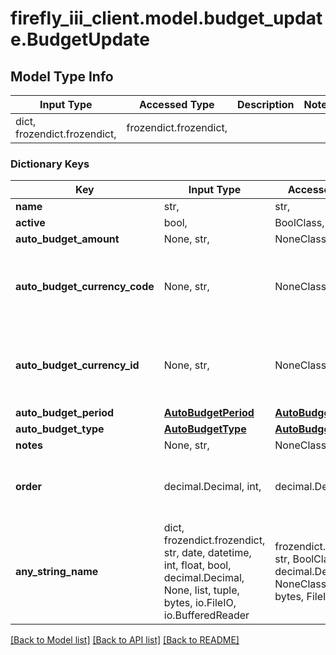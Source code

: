 # firefly_iii_client.model.budget_update.BudgetUpdate

## Model Type Info
Input Type | Accessed Type | Description | Notes
------------ | ------------- | ------------- | -------------
dict, frozendict.frozendict,  | frozendict.frozendict,  |  | 

### Dictionary Keys
Key | Input Type | Accessed Type | Description | Notes
------------ | ------------- | ------------- | ------------- | -------------
**name** | str,  | str,  |  | 
**active** | bool,  | BoolClass,  |  | [optional] 
**auto_budget_amount** | None, str,  | NoneClass, str,  |  | [optional] 
**auto_budget_currency_code** | None, str,  | NoneClass, str,  | Use either currency_id or currency_code. Defaults to the user&#x27;s default currency. | [optional] 
**auto_budget_currency_id** | None, str,  | NoneClass, str,  | Use either currency_id or currency_code. Defaults to the user&#x27;s default currency. | [optional] 
**auto_budget_period** | [**AutoBudgetPeriod**](AutoBudgetPeriod.md) | [**AutoBudgetPeriod**](AutoBudgetPeriod.md) |  | [optional] 
**auto_budget_type** | [**AutoBudgetType**](AutoBudgetType.md) | [**AutoBudgetType**](AutoBudgetType.md) |  | [optional] 
**notes** | None, str,  | NoneClass, str,  |  | [optional] 
**order** | decimal.Decimal, int,  | decimal.Decimal,  |  | [optional] value must be a 32 bit integer
**any_string_name** | dict, frozendict.frozendict, str, date, datetime, int, float, bool, decimal.Decimal, None, list, tuple, bytes, io.FileIO, io.BufferedReader | frozendict.frozendict, str, BoolClass, decimal.Decimal, NoneClass, tuple, bytes, FileIO | any string name can be used but the value must be the correct type | [optional]

[[Back to Model list]](../../README.md#documentation-for-models) [[Back to API list]](../../README.md#documentation-for-api-endpoints) [[Back to README]](../../README.md)

